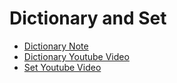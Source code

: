 # Dictionary and Set

- [Dictionary Note](dictionary.ipynb)
- [Dictionary Youtube Video](https://youtu.be/ZEZdys-fHDw)
- [Set Youtube Video](https://youtu.be/r3R3h5ly_8g)
